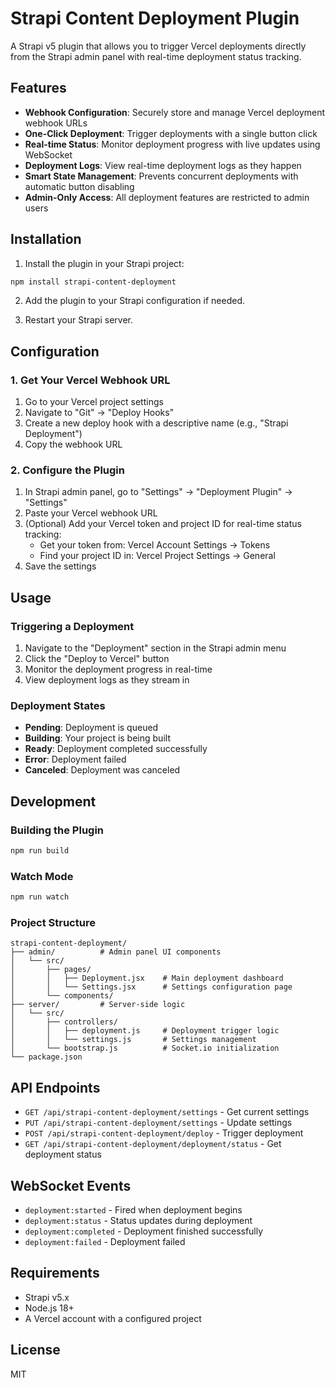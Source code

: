 # Strapi Content Deployment Plugin

A Strapi v5 plugin that allows you to trigger Vercel deployments directly from the Strapi admin panel with real-time deployment status tracking.

## Features

- **Webhook Configuration**: Securely store and manage Vercel deployment webhook URLs
- **One-Click Deployment**: Trigger deployments with a single button click
- **Real-time Status**: Monitor deployment progress with live updates using WebSocket
- **Deployment Logs**: View real-time deployment logs as they happen
- **Smart State Management**: Prevents concurrent deployments with automatic button disabling
- **Admin-Only Access**: All deployment features are restricted to admin users

## Installation

1. Install the plugin in your Strapi project:

```bash
npm install strapi-content-deployment
```

2. Add the plugin to your Strapi configuration if needed.

3. Restart your Strapi server.

## Configuration

### 1. Get Your Vercel Webhook URL

1. Go to your Vercel project settings
2. Navigate to "Git" → "Deploy Hooks"
3. Create a new deploy hook with a descriptive name (e.g., "Strapi Deployment")
4. Copy the webhook URL

### 2. Configure the Plugin

1. In Strapi admin panel, go to "Settings" → "Deployment Plugin" → "Settings"
2. Paste your Vercel webhook URL
3. (Optional) Add your Vercel token and project ID for real-time status tracking:
   - Get your token from: Vercel Account Settings → Tokens
   - Find your project ID in: Vercel Project Settings → General
4. Save the settings

## Usage

### Triggering a Deployment

1. Navigate to the "Deployment" section in the Strapi admin menu
2. Click the "Deploy to Vercel" button
3. Monitor the deployment progress in real-time
4. View deployment logs as they stream in

### Deployment States

- **Pending**: Deployment is queued
- **Building**: Your project is being built
- **Ready**: Deployment completed successfully
- **Error**: Deployment failed
- **Canceled**: Deployment was canceled

## Development

### Building the Plugin

```bash
npm run build
```

### Watch Mode

```bash
npm run watch
```

### Project Structure

```
strapi-content-deployment/
├── admin/          # Admin panel UI components
│   └── src/
│       ├── pages/
│       │   ├── Deployment.jsx    # Main deployment dashboard
│       │   └── Settings.jsx      # Settings configuration page
│       └── components/
├── server/         # Server-side logic
│   └── src/
│       ├── controllers/
│       │   ├── deployment.js     # Deployment trigger logic
│       │   └── settings.js       # Settings management
│       └── bootstrap.js          # Socket.io initialization
└── package.json
```

## API Endpoints

- `GET /api/strapi-content-deployment/settings` - Get current settings
- `PUT /api/strapi-content-deployment/settings` - Update settings
- `POST /api/strapi-content-deployment/deploy` - Trigger deployment
- `GET /api/strapi-content-deployment/deployment/status` - Get deployment status

## WebSocket Events

- `deployment:started` - Fired when deployment begins
- `deployment:status` - Status updates during deployment
- `deployment:completed` - Deployment finished successfully
- `deployment:failed` - Deployment failed

## Requirements

- Strapi v5.x
- Node.js 18+
- A Vercel account with a configured project

## License

MIT
